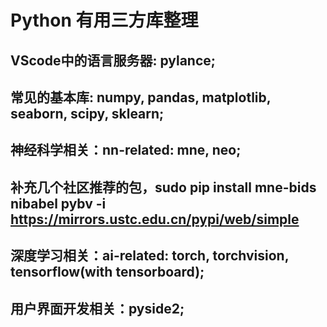 # Python 有用三方库整理

## VScode中的语言服务器: pylance;
## 常见的基本库: numpy, pandas, matplotlib, seaborn, scipy, sklearn;
## 神经科学相关：nn-related: mne, neo;
## 补充几个社区推荐的包，sudo pip install mne-bids nibabel pybv -i https://mirrors.ustc.edu.cn/pypi/web/simple
## 深度学习相关：ai-related: torch, torchvision, tensorflow(with tensorboard);
## 用户界面开发相关：pyside2;
